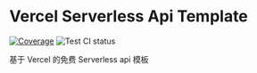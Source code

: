# Vercel Serverless Api Template

[![Coverage][coverage]][codecov-url] ![Test CI status][test-ci]

[test-ci]: https://github.com/arvinxx/vercel-serverless-api-template/workflows/Test/badge.svg
[coverage]: https://codecov.io/gh/arvinxx/vercel-serverless-api-template/branch/master/graph/badge.svg
[codecov-url]: https://codecov.io/gh/arvinxx/vercel-serverless-api-template/branch/master

基于 Vercel 的免费 Serverless api 模板
